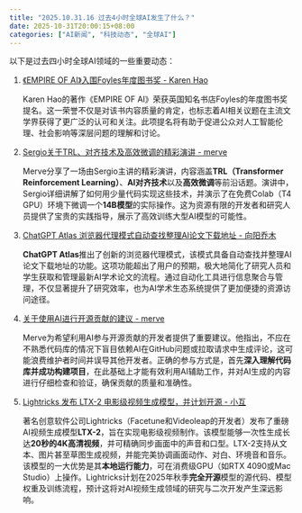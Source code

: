 ```yaml
---
title: "2025.10.31.16 过去4小时全球AI发生了什么？"
date: 2025-10-31T20:00:15+08:00
categories: ["AI新闻", "科技动态", "全球AI"]
---
```


以下是过去四小时全球AI领域的一些重要动态：

1.  [《EMPIRE OF AI》入围Foyles年度图书奖 - Karen Hao](https://x.com/_KarenHao/status/1984210741243896252)

    Karen Hao的著作《EMPIRE OF AI》荣获英国知名书店Foyles的年度图书奖提名。这一荣誉不仅是对该书内容质量的肯定，也标志着AI相关议题在主流文学界获得了更广泛的认可和关注。此项提名将有助于促进公众对人工智能伦理、社会影响等深层问题的理解和讨论。

2.  [Sergio关于TRL、对齐技术及高效微调的精彩演讲 - merve](https://x.com/mervenoyann/status/1984187121482223793)

    Merve分享了一场由Sergio主讲的精彩演讲，内容涵盖**TRL（Transformer Reinforcement Learning）**、**AI对齐技术**以及**高效微调**等前沿话题。演讲中，Sergio详细讲解了如何用少量代码实现这些技术，并演示了在免费Colab（T4 GPU）环境下微调一个**14B模型**的实际操作。这为资源有限的开发者和研究人员提供了宝贵的实践指导，展示了高效训练大型AI模型的可能性。

3.  [ChatGPT Atlas 浏览器代理模式自动查找整理AI论文下载地址 - 向阳乔木](https://x.com/vista8/status/1984175313124000201)

    **ChatGPT Atlas**推出了创新的浏览器代理模式，该模式具备自动查找并整理AI论文下载地址的功能。这项功能超出了用户的预期，极大地简化了研究人员和学生获取和管理最新AI学术论文的流程。通过自动化工具进行信息聚合与管理，不仅显著提升了研究效率，也为AI学术生态系统提供了更加便捷的资源访问途径。

4.  [关于使用AI进行开源贡献的建议 - merve](https://x.com/mervenoyann/status/1984175006595609071)

    Merve为希望利用AI参与开源贡献的开发者提供了重要建议。他指出，不应在不熟悉代码库的情况下盲目依赖AI在GitHub问题或拉取请求中生成评论，这可能浪费维护者时间并误导其他开发者。正确的参与方式是，首先**深入理解代码库并成功构建项目**，在此基础上才能有效利用AI辅助工作，并对AI生成的内容进行仔细检查和验证，确保贡献的质量和准确性。

5.  [Lightricks 发布 LTX-2 电影级视频生成模型，并计划开源 - 小互](https://x.com/imxiaohu/status/1984173954114974212)

    著名创意软件公司Lightricks（Facetune和Videoleap的开发者）发布了重磅AI视频生成模型**LTX-2**，旨在实现电影级视频制作。该模型能够一次性生成长达**20秒的4K高清视频**，并可精确同步画面中的声音和口型。LTX-2支持从文本、图片甚至草图生成视频，并能完美协调画面动作、对白、环境音和音乐。该模型的一大优势是其**本地运行能力**，可在消费级GPU（如RTX 4090或Mac Studio）上操作。Lightricks计划在2025年秋季**完全开源**模型的源代码、模型权重及训练流程，预计这将对AI视频生成领域的研究与二次开发产生深远影响。